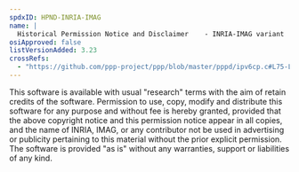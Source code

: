 ```yaml
---
spdxID: HPND-INRIA-IMAG
name: |
  Historical Permission Notice and Disclaimer    - INRIA-IMAG variant
osiApproved: false
listVersionAdded: 3.23
crossRefs: 
  - "https://github.com/ppp-project/ppp/blob/master/pppd/ipv6cp.c#L75-L83"
---
```


This software is available with usual "research" terms with the aim of retain credits of the software. Permission to use, copy, modify and distribute this software for any purpose and without fee is hereby granted, provided that the above copyright notice and this permission notice appear in all copies, and the name of INRIA, IMAG, or any contributor not be used in advertising or publicity pertaining to this material without the prior explicit permission. The software is provided "as is" without any warranties, support or liabilities of any kind.
